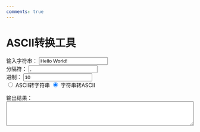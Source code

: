 ```yaml
---
comments: true
---
```

<!-- 控制宽度的自动适应 -->  
<style type="text/css">  
.textarea-auto {
        width: 100%;
        overflow: auto;
        word-break: break-all; //解决兼容问题
    } 
</style>  

# ASCII转换工具
<form id="what_from" onchange="ascii()">
<!--用于获取用户输入的信息-->
<!--用于获取要转换的字符串-->
<label for="input">输入字符串：</label>
<input id="input" type="text" value="Hello World!" onchange="ascii()">
<br>
<!--用于获取分隔符-->
<label for="separator">分隔符：</label>
<input id="separator" type="text" value="," onchange="ascii()">
<br>
<!--用于获取需要采用的进制-->
<label for="base">进制：</label>
<input id="base" type="number" value="10" onchange="ascii()">
<br>
<!--用于获取模式-->
<input type="radio" name="what" value="1" id="what1"  onchange="ascii()">
<label for="what1">ASCII转字符串</label>
<input type="radio" name="what" value="2" id="what2"  onchange="ascii()" checked>
<label for="what2">字符串转ASCII</label>
</form>

<div>
    <!--输出结果-->
    <label for="output">输出结果：</label>
    <br>
    <textarea id="output" readonly rows="4" class="textarea-auto"></textarea>
</div>

<script>
    function asciiToString() {/*用于把ASCII编码转换为字符串的*/
        let input = document.getElementById('input').value;
        let separator = document.getElementById('separator').value;
        let base = parseInt(document.getElementById('base').value);

        let codes = input.split(separator);
        let result = "";

        codes.forEach(function(code) {
            if (base === 10) {
                result += String.fromCharCode(parseInt(code));
            } else {
                result += String.fromCharCode(parseInt(code, base));
            }
        });

        document.getElementById('output').value = result;
    }

    function stringToAscii() {
        let input = document.getElementById('input').value;
        let separator = document.getElementById('separator').value;
        let base = parseInt(document.getElementById('base').value);

        let result = "";

        for (let i = 0; i < input.length; i++) {
            if (base === 10) {
                result += input.charCodeAt(i);
            } else {
                result += input.charCodeAt(i).toString(base);
            }

            if (i < input.length - 1) {
                result += separator;
            }
        }

        document.getElementById('output').value = result;
    }
    
    function ascii() {
      /* 
      当表单发生改变，自动启动，更改内容
      */
      if (what_from.what['value']==="1"){
        asciiToString();
      }else if (what_from.what['value']==="2"){
        stringToAscii();
      }
    }
    //页面打开时，自动执行一次脚本
    ascii();
</script>